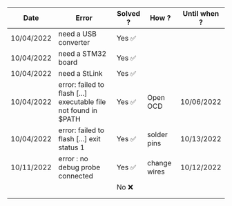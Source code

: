 | **Date**    | **Error**                                                        | **Solved ?** | **How ?**    | **Until when ?** |
|-------------|------------------------------------------------------------------|--------------|--------------| -----------------|
|  10/04/2022 | need a USB converter                                             |  Yes    ✅   |             |                  |
|  10/04/2022 | need a STM32 board                                               |  Yes    ✅   |             |                  |
|  10/04/2022 | need a StLink                                                    |  Yes    ✅   |             |                  |
|  10/04/2022 | error: failed to flash [...] executable file not found in $PATH  |  Yes    ✅   | Open OCD    |    10/06/2022    |
|  10/04/2022 | error: failed to flash [...] exit status 1                       |  Yes    ✅   | solder pins |  10/13/2022    |
|  10/11/2022 | error : no debug probe connected                                 |  Yes    ✅   | change wires|  10/12/2022   |
|             |                                                                  |  No     ❌   |             |                 |
|             |                                                                  |               |             |                  |
|             |                                                                  |               |             |                  |
